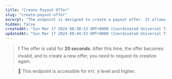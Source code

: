 ```yaml
---
title: "Create Payout Offer"
slug: "create-payout-offer"
excerpt: "The endpoint is designed to create a payout offer. It allows users or applications to specify details for a payout transaction and receive information about the offer that can be accepted."
hidden: false
createdAt: "Sun Mar 17 2024 08:30:13 GMT+0000 (Coordinated Universal Time)"
updatedAt: "Sun Mar 17 2024 08:44:53 GMT+0000 (Coordinated Universal Time)"
---
```

> ❗️ The offer is valid for **20 seconds**. After this time, the offer becomes invalid, and to create a new offer, you need to request its creation again.

> 📘 This endpoint is accessible for `KYC_0` level and higher.
